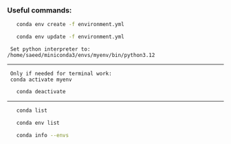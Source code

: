 ### Useful commands:
```bash
   conda env create -f environment.yml
```
```bash
   conda env update -f environment.yml
```
     Set python interpreter to: /home/saeed/miniconda3/envs/myenv/bin/python3.12
---
     Only if needed for terminal work:
     conda activate myenv

```bash
   conda deactivate
```
---
```bash
   conda list
```
```bash
   conda env list
```
```bash
   conda info --envs
```
